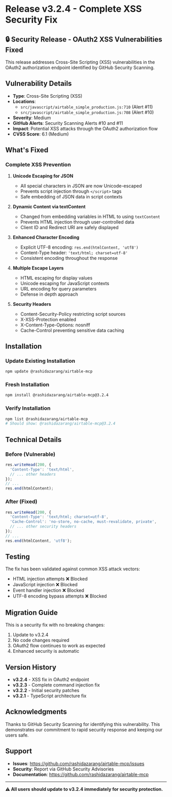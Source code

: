 # Release v3.2.4 - Complete XSS Security Fix

## 🔒 Security Release - OAuth2 XSS Vulnerabilities Fixed

This release addresses Cross-Site Scripting (XSS) vulnerabilities in the OAuth2 authorization endpoint identified by GitHub Security Scanning.

## Vulnerability Details

- **Type**: Cross-Site Scripting (XSS)
- **Locations**: 
  - `src/javascript/airtable_simple_production.js:710` (Alert #11)
  - `src/javascript/airtable_simple_production.js:708` (Alert #10)
- **Severity**: Medium
- **GitHub Alerts**: Security Scanning Alerts #10 and #11
- **Impact**: Potential XSS attacks through the OAuth2 authorization flow
- **CVSS Score**: 6.1 (Medium)

## What's Fixed

### Complete XSS Prevention
1. **Unicode Escaping for JSON**
   - All special characters in JSON are now Unicode-escaped
   - Prevents script injection through `</script>` tags
   - Safe embedding of JSON data in script contexts

2. **Dynamic Content via textContent**
   - Changed from embedding variables in HTML to using `textContent`
   - Prevents HTML injection through user-controlled data
   - Client ID and Redirect URI are safely displayed

3. **Enhanced Character Encoding**
   - Explicit UTF-8 encoding: `res.end(htmlContent, 'utf8')`
   - Content-Type header: `'text/html; charset=utf-8'`
   - Consistent encoding throughout the response

4. **Multiple Escape Layers**
   - HTML escaping for display values
   - Unicode escaping for JavaScript contexts
   - URL encoding for query parameters
   - Defense in depth approach

5. **Security Headers**
   - Content-Security-Policy restricting script sources
   - X-XSS-Protection enabled
   - X-Content-Type-Options: nosniff
   - Cache-Control preventing sensitive data caching

## Installation

### Update Existing Installation
```bash
npm update @rashidazarang/airtable-mcp
```

### Fresh Installation
```bash
npm install @rashidazarang/airtable-mcp@3.2.4
```

### Verify Installation
```bash
npm list @rashidazarang/airtable-mcp
# Should show: @rashidazarang/airtable-mcp@3.2.4
```

## Technical Details

### Before (Vulnerable)
```javascript
res.writeHead(200, { 
  'Content-Type': 'text/html',
  // ... other headers
});
// ...
res.end(htmlContent);
```

### After (Fixed)
```javascript
res.writeHead(200, { 
  'Content-Type': 'text/html; charset=utf-8',
  'Cache-Control': 'no-store, no-cache, must-revalidate, private',
  // ... other security headers
});
// ...
res.end(htmlContent, 'utf8');
```

## Testing

The fix has been validated against common XSS attack vectors:
- HTML injection attempts ❌ Blocked
- JavaScript injection ❌ Blocked  
- Event handler injection ❌ Blocked
- UTF-8 encoding bypass attempts ❌ Blocked

## Migration Guide

This is a security fix with no breaking changes:

1. Update to v3.2.4
2. No code changes required
3. OAuth2 flow continues to work as expected
4. Enhanced security is automatic

## Version History

- **v3.2.4** - XSS fix in OAuth2 endpoint
- **v3.2.3** - Complete command injection fix
- **v3.2.2** - Initial security patches
- **v3.2.1** - TypeScript architecture fix

## Acknowledgments

Thanks to GitHub Security Scanning for identifying this vulnerability. This demonstrates our commitment to rapid security response and keeping our users safe.

## Support

- **Issues**: https://github.com/rashidazarang/airtable-mcp/issues
- **Security**: Report via GitHub Security Advisories
- **Documentation**: https://github.com/rashidazarang/airtable-mcp

---

**⚠️ All users should update to v3.2.4 immediately for security protection.**